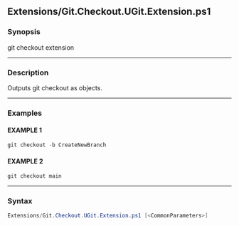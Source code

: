 
Extensions/Git.Checkout.UGit.Extension.ps1
------------------------------------------




### Synopsis
git checkout extension



---


### Description

Outputs git checkout as objects.



---


### Examples
#### EXAMPLE 1
```PowerShell
git checkout -b CreateNewBranch
```

#### EXAMPLE 2
```PowerShell
git checkout main
```



---


### Syntax
```PowerShell
Extensions/Git.Checkout.UGit.Extension.ps1 [<CommonParameters>]
```




